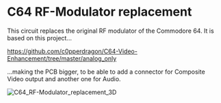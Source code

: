 # C64 RF-Modulator replacement

This circuit replaces the original RF modulator of the Commodore 64. It is based on this project...

https://github.com/c0pperdragon/C64-Video-Enhancement/tree/master/analog_only

...making the PCB bigger, to be able to add a connector for Composite Video output and another one for Audio.

![C64_RF-Modulator_replacement_3D](./C64_RF-Modulator_replacement/blob/main/C64_RF-Modulator_replacement_3D.jpg)
